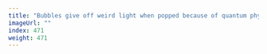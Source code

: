 ```yaml
---
title: "Bubbles give off weird light when popped because of quantum physics"
imageUrl: ""
index: 471
weight: 471
---
```

